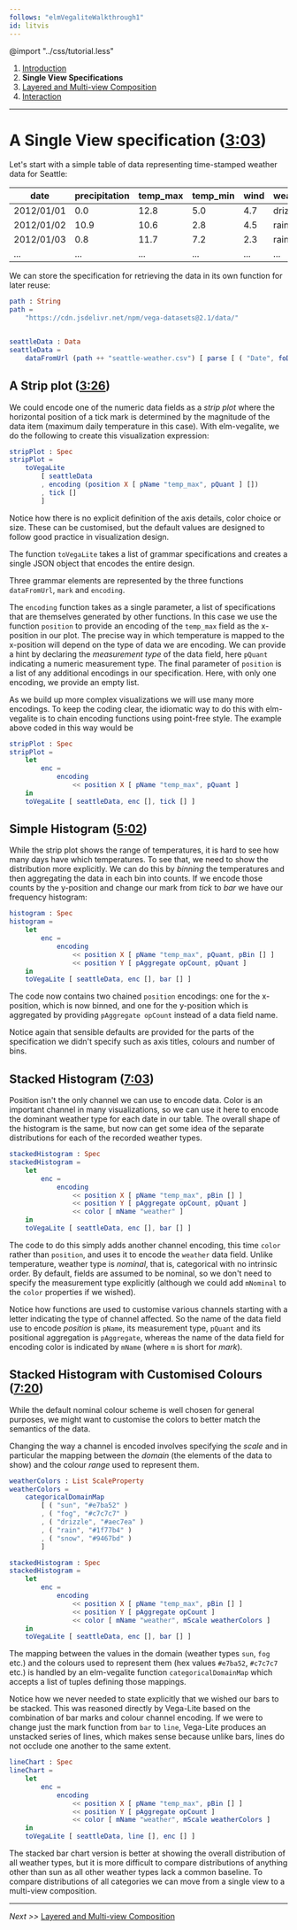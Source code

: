 ```yaml
---
follows: "elmVegaliteWalkthrough1"
id: litvis
---
```


@import "../css/tutorial.less"

1.  [Introduction](elmVegaliteWalkthrough1.md)
1.  **Single View Specifications**
1.  [Layered and Multi-view Composition](elmVegaliteWalkthrough3.md)
1.  [Interaction](elmVegaliteWalkthrough4.md)

---

# A Single View specification ([3:03](https://youtu.be/9uaHRWj04D4?t=3m03s))

Let's start with a simple table of data representing time-stamped weather data for Seattle:

| date       | precipitation | temp_max | temp_min | wind | weather |
| ---------- | ------------- | -------- | -------- | ---- | ------- |
| 2012/01/01 | 0.0           | 12.8     | 5.0      | 4.7  | drizzle |
| 2012/01/02 | 10.9          | 10.6     | 2.8      | 4.5  | rain    |
| 2012/01/03 | 0.8           | 11.7     | 7.2      | 2.3  | rain    |
| ...        | ...           | ...      | ...      | ...  | ...     |

We can store the specification for retrieving the data in its own function for later reuse:

```elm {l}
path : String
path =
    "https://cdn.jsdelivr.net/npm/vega-datasets@2.1/data/"


seattleData : Data
seattleData =
    dataFromUrl (path ++ "seattle-weather.csv") [ parse [ ( "Date", foDate "%Y/%m/%d" ) ] ]
```

## A Strip plot ([3:26](https://youtu.be/9uaHRWj04D4?t=3m26s))

We could encode one of the numeric data fields as a _strip plot_ where the horizontal position of a tick mark is determined by the magnitude of the data item (maximum daily temperature in this case). With elm-vegalite, we do the following to create this visualization expression:

```elm {v l s}
stripPlot : Spec
stripPlot =
    toVegaLite
        [ seattleData
        , encoding (position X [ pName "temp_max", pQuant ] [])
        , tick []
        ]
```

Notice how there is no explicit definition of the axis details, color choice or size. These can be customised, but the default values are designed to follow good practice in visualization design.

The function `toVegaLite` takes a list of grammar specifications and creates a single JSON object that encodes the entire design.

Three grammar elements are represented by the three functions `dataFromUrl`, `mark` and `encoding`.

The `encoding` function takes as a single parameter, a list of specifications that are themselves generated by other functions. In this case we use the function `position` to provide an encoding of the `temp_max` field as the x-position in our plot. The precise way in which temperature is mapped to the x-position will depend on the type of data we are encoding. We can provide a hint by declaring the _measurement type_ of the data field, here `pQuant` indicating a numeric measurement type. The final parameter of `position` is a list of any additional encodings in our specification. Here, with only one encoding, we provide an empty list.

As we build up more complex visualizations we will use many more encodings. To keep the coding clear, the idiomatic way to do this with elm-vegalite is to chain encoding functions using point-free style. The example above coded in this way would be

```elm {l s}
stripPlot : Spec
stripPlot =
    let
        enc =
            encoding
                << position X [ pName "temp_max", pQuant ]
    in
    toVegaLite [ seattleData, enc [], tick [] ]
```

## Simple Histogram ([5:02](https://youtu.be/9uaHRWj04D4?t=5m02s))

While the strip plot shows the range of temperatures, it is hard to see how many days have which temperatures. To see that, we need to show the distribution more explicitly. We can do this by _binning_ the temperatures and then aggregating the data in each bin into counts. If we encode those counts by the y-position and change our mark from _tick_ to _bar_ we have our frequency histogram:

```elm {v l s}
histogram : Spec
histogram =
    let
        enc =
            encoding
                << position X [ pName "temp_max", pQuant, pBin [] ]
                << position Y [ pAggregate opCount, pQuant ]
    in
    toVegaLite [ seattleData, enc [], bar [] ]
```

The code now contains two chained `position` encodings: one for the x-position, which is now binned, and one for the y-position which is aggregated by providing `pAggregate opCount` instead of a data field name.

Notice again that sensible defaults are provided for the parts of the specification we didn't specify such as axis titles, colours and number of bins.

## Stacked Histogram ([7:03](https://youtu.be/9uaHRWj04D4?t=7m03s))

Position isn't the only channel we can use to encode data. Color is an important channel in many visualizations, so we can use it here to encode the dominant weather type for each date in our table. The overall shape of the histogram is the same, but now can get some idea of the separate distributions for each of the recorded weather types.

```elm {v l s}
stackedHistogram : Spec
stackedHistogram =
    let
        enc =
            encoding
                << position X [ pName "temp_max", pBin [] ]
                << position Y [ pAggregate opCount, pQuant ]
                << color [ mName "weather" ]
    in
    toVegaLite [ seattleData, enc [], bar [] ]
```

The code to do this simply adds another channel encoding, this time `color` rather than `position`, and uses it to encode the `weather` data field. Unlike temperature, weather type is _nominal_, that is, categorical with no intrinsic order. By default, fields are assumed to be nominal, so we don't need to specify the measurement type explicitly (although we could add `mNominal` to the `color` properties if we wished).

Notice how functions are used to customise various channels starting with a letter indicating the type of channel affected. So the name of the data field use to encode _position_ is `pName`, its measurement type, `pQuant` and its positional aggregation is `pAggregate`, whereas the name of the data field for encoding color is indicated by `mName` (where `m` is short for _mark_).

## Stacked Histogram with Customised Colours ([7:20](https://youtu.be/9uaHRWj04D4?t=7m20s))

While the default nominal colour scheme is well chosen for general purposes, we might want to customise the colors to better match the semantics of the data.

Changing the way a channel is encoded involves specifying the _scale_ and in particular the mapping between the _domain_ (the elements of the data to show) and the colour _range_ used to represent them.

```elm {l}
weatherColors : List ScaleProperty
weatherColors =
    categoricalDomainMap
        [ ( "sun", "#e7ba52" )
        , ( "fog", "#c7c7c7" )
        , ( "drizzle", "#aec7ea" )
        , ( "rain", "#1f77b4" )
        , ( "snow", "#9467bd" )
        ]
```

```elm {v l s}
stackedHistogram : Spec
stackedHistogram =
    let
        enc =
            encoding
                << position X [ pName "temp_max", pBin [] ]
                << position Y [ pAggregate opCount ]
                << color [ mName "weather", mScale weatherColors ]
    in
    toVegaLite [ seattleData, enc [], bar [] ]
```

The mapping between the values in the domain (weather types `sun`, `fog` etc.) and the colours used to represent them (hex values `#e7ba52`, `#c7c7c7` etc.) is handled by an elm-vegalite function `categoricalDomainMap` which accepts a list of tuples defining those mappings.

Notice how we never needed to state explicitly that we wished our bars to be stacked. This was reasoned directly by Vega-Lite based on the combination of bar marks and colour channel encoding. If we were to change just the mark function from `bar` to `line`, Vega-Lite produces an unstacked series of lines, which makes sense because unlike bars, lines do not occlude one another to the same extent.

```elm {v l s}
lineChart : Spec
lineChart =
    let
        enc =
            encoding
                << position X [ pName "temp_max", pBin [] ]
                << position Y [ pAggregate opCount ]
                << color [ mName "weather", mScale weatherColors ]
    in
    toVegaLite [ seattleData, line [], enc [] ]
```

The stacked bar chart version is better at showing the overall distribution of all weather types, but it is more difficult to compare distributions of anything other than sun as all other weather types lack a common baseline.
To compare distributions of all categories we can move from a single view to a multi-view composition.

---

_Next >>_ [Layered and Multi-view Composition](elmVegaliteWalkthrough3.md)
